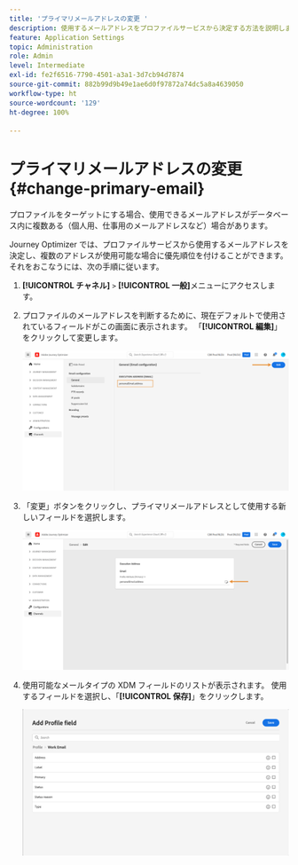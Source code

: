 ```yaml
---
title: 'プライマリメールアドレスの変更 '
description: 使用するメールアドレスをプロファイルサービスから決定する方法を説明します。
feature: Application Settings
topic: Administration
role: Admin
level: Intermediate
exl-id: fe2f6516-7790-4501-a3a1-3d7cb94d7874
source-git-commit: 882b99d9b49e1ae6d0f97872a74dc5a8a4639050
workflow-type: ht
source-wordcount: '129'
ht-degree: 100%

---
```


# プライマリメールアドレスの変更 {#change-primary-email}

プロファイルをターゲットにする場合、使用できるメールアドレスがデータベース内に複数ある（個人用、仕事用のメールアドレスなど）場合があります。

Journey Optimizer では、プロファイルサービスから使用するメールアドレスを決定し、複数のアドレスが使用可能な場合に優先順位を付けることができます。 それをおこなうには、次の手順に従います。

1. **[!UICONTROL チャネル]** `>` **[!UICONTROL 一般]**&#x200B;メニューにアクセスします。
1. プロファイルのメールアドレスを判断するために、現在デフォルトで使用されているフィールドがこの画面に表示されます。 「**[!UICONTROL 編集]**」をクリックして変更します。

   ![](assets/primary-address.png)

1. 「変更」ボタンをクリックし、プライマリメールアドレスとして使用する新しいフィールドを選択します。

   ![](assets/primary-address-edit.png)

1. 使用可能なメールタイプの XDM フィールドのリストが表示されます。 使用するフィールドを選択し、「**[!UICONTROL 保存]**」をクリックします。

   ![](assets/primary-address-field.png)

<!--1. You can also select an additional field to use as secondary email address. This allows you to determine which field to use if the primary field is empty for a profile. >> will be done later on-->
